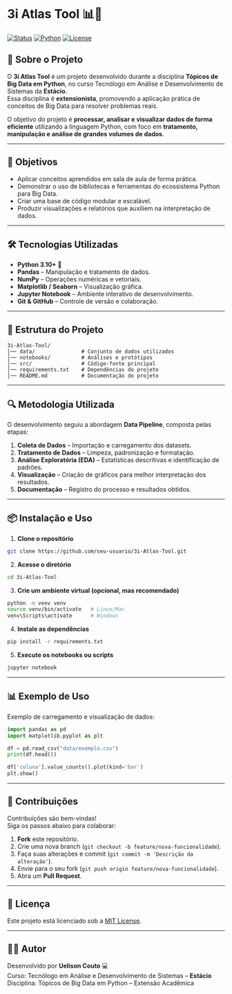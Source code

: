 # 3i Atlas Tool 📊🐍

[![Status](https://img.shields.io/badge/status-finalizado-brightgreen?style=for-the-badge)]()
[![Python](https://img.shields.io/badge/Python-3.10+-blue?style=for-the-badge&logo=python)]()
[![License](https://img.shields.io/badge/license-MIT-green?style=for-the-badge)]()

## 📌 Sobre o Projeto

O **3i Atlas Tool** é um projeto desenvolvido durante a disciplina **Tópicos de Big Data em Python**, no curso Tecnólogo em Análise e Desenvolvimento de Sistemas da **Estácio**.  
Essa disciplina é **extensionista**, promovendo a aplicação prática de conceitos de Big Data para resolver problemas reais.

O objetivo do projeto é **processar, analisar e visualizar dados de forma eficiente** utilizando a linguagem Python, com foco em **tratamento, manipulação e análise de grandes volumes de dados**.

---

## 🎯 Objetivos

- Aplicar conceitos aprendidos em sala de aula de forma prática.
- Demonstrar o uso de bibliotecas e ferramentas do ecossistema Python para Big Data.
- Criar uma base de código modular e escalável.
- Produzir visualizações e relatórios que auxiliem na interpretação de dados.

---

## 🛠 Tecnologias Utilizadas

- **Python 3.10+** 🐍  
- **Pandas** – Manipulação e tratamento de dados.
- **NumPy** – Operações numéricas e vetoriais.
- **Matplotlib / Seaborn** – Visualização gráfica.
- **Jupyter Notebook** – Ambiente interativo de desenvolvimento.
- **Git & GitHub** – Controle de versão e colaboração.

---

## 📂 Estrutura do Projeto

```
3i-Atlas-Tool/
│── data/               # Conjunto de dados utilizados
│── notebooks/          # Análises e protótipos
│── src/                # Código-fonte principal
│── requirements.txt    # Dependências do projeto
│── README.md           # Documentação do projeto
```

---

## 🔍 Metodologia Utilizada

O desenvolvimento seguiu a abordagem **Data Pipeline**, composta pelas etapas:

1. **Coleta de Dados** – Importação e carregamento dos datasets.
2. **Tratamento de Dados** – Limpeza, padronização e formatação.
3. **Análise Exploratória (EDA)** – Estatísticas descritivas e identificação de padrões.
4. **Visualização** – Criação de gráficos para melhor interpretação dos resultados.
5. **Documentação** – Registro do processo e resultados obtidos.

---

## 📦 Instalação e Uso

1. **Clone o repositório**
```bash
git clone https://github.com/seu-usuario/3i-Atlas-Tool.git
```

2. **Acesse o diretório**
```bash
cd 3i-Atlas-Tool
```

3. **Crie um ambiente virtual (opcional, mas recomendado)**
```bash
python -m venv venv
source venv/bin/activate   # Linux/Mac
venv\Scripts\activate      # Windows
```

4. **Instale as dependências**
```bash
pip install -r requirements.txt
```

5. **Execute os notebooks ou scripts**
```bash
jupyter notebook
```

---

## 📊 Exemplo de Uso

Exemplo de carregamento e visualização de dados:

```python
import pandas as pd
import matplotlib.pyplot as plt

df = pd.read_csv("data/exemplo.csv")
print(df.head())

df['coluna'].value_counts().plot(kind='bar')
plt.show()
```

---

## 🤝 Contribuições

Contribuições são bem-vindas!  
Siga os passos abaixo para colaborar:

1. **Fork** este repositório.
2. Crie uma nova branch (`git checkout -b feature/nova-funcionalidade`).
3. Faça suas alterações e commit (`git commit -m 'Descrição da alteração'`).
4. Envie para o seu fork (`git push origin feature/nova-funcionalidade`).
5. Abra um **Pull Request**.

---

## 📜 Licença

Este projeto está licenciado sob a [MIT License](LICENSE).

---

## 👨‍💻 Autor

Desenvolvido por **Uelison Couto** 💻  
Curso: Tecnólogo em Análise e Desenvolvimento de Sistemas – **Estácio**  
Disciplina: Tópicos de Big Data em Python – Extensão Acadêmica

